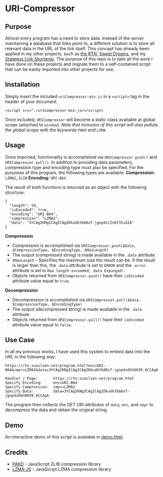 # URI-Compressor
 ## Purpose
  Almost every program has a need to store data. Instead of the server maintaining a database that links point to, a different solution is to store all relevant data in the URL of the link itself.
  This concept has already been applied in my other projects, such as [the RTN](https://github.com/Snail51/Rapid-Tree-Note), [Sweet Dreams](https://github.com/Snail51/SweetDreams), and my [Stateless Link Shortener](https://github.com/Snail51/Stateless-Link-Shortener).
  The purpose of this repo is to take all the work I have done on these projects and migrate them to a self-contained script that can be easily imported into other projects for use.

 ## Installation
  Simply insert the included `uriCompressor-min.js` in a `<script>` tag in the header of your document.
  ```
  <script src="./uriCompressor-min.js></script>
  ```
  Once included, `URICompressor` will become a static class available at global scope (attached to `window`).
  *Note that inclusion of this script will also pollute the global scope with the keywords `PAKO` and `LZMA`.*

 ## Usage
  Once imported, functionality is accomplished via `URICompressor.push()` and `URICompressor.pull()`.
  In addition to providing data parameters, compression type and encoding type must also be specified.
  For the purposes of this program, the following types are available:
  **Compression:** `LZMA2`, `ZLIB`
  **Encoding:** `URI-B64`

  The result of both functions is returned as an object with the following structure:
  ```
  {
	"length": 59,
	"isEncoded": true,
	"encoding": "URI-B64",
	"compression": "LZMA2",
	"data": "3YCAgIKMgICAgICAgIDkudkYb86xT-jgop4ziIn6f35iAIA"
  }
  ```

  **Compression**
   - Compression is accomplished via `URICompressor.push($Data, $CompressionType, $EncodingType, $MaxLength)`
   - The output (compressed string) is made available in the `.data` attribute.
   - `$MaxLength` - Specifies the maximum size the result can be. If the result is larger than this, the `.data` attribute is set to `ERROR` and the `.error` attribute is set to `Max length exceeded, data Expunged!`.
   - Objects returned from `URICompressor.push()` have their `isEncoded` attribute value equal to `true`.

  **Decompression**
   - Decompression is accomplished via `URICompressor.pull($Data, $CompressionType, $EncodingType)`
   - The output (decompressed string) is made available in the `.data` attribute.
   - Objects returned from `URICompressor.pull()` have their `isEncoded` attribute value equal to `false`.

 ## Use Case
  In all my previous works, I have used this system to embed data into the URL in the following way:
  ```
  https://rtn.snailien.net/program.html?enc=URI-B64&cmpr=LZMA2&data=3YCAgIKNgICAgICAgIDkudkYb86xT-jgop4xOVn6H39_6CCAgA

  Handler / Page:       https://rtn.snailien.net/program.html
  Specify Encoding:     enc=URI-B64
  Specify Compression:  cmpr=LZMA2
  Specify Data:         data=3YCAgIKNgICAgICAgIDkudkYb86xT-jgop4xOVn6H39_6CCAgA
  ```
  The program then collects the GET URI attributes of `data`, `enc`, and `cmpr` to decompress the data and obtain the original string.

 ## Demo
  An interactive demo of this script is available in [demo.html](https://github.com/Snail51/URI-Compressor/blob/main/demo.html).

 ## Credits
  - [PAKO](https://github.com/nodeca/pako) - JavaScript ZLIB compression library
  - [LZMA-JS](https://github.com/LZMA-JS/LZMA-JS) - JavaScript LZMA compression library